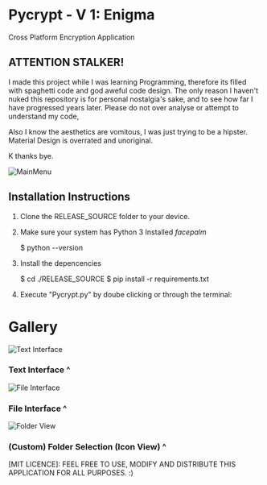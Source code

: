 # Pycrypt - V 1: Enigma
Cross Platform Encryption Application


## ATTENTION STALKER!

I made this project while I was learning Programming, therefore its filled with spaghetti code and god aweful code design.
The only reason I haven't nuked this repository is for personal nostalgia's sake, and to see how far I have progressed years later.
Please do not over analyse or attempt to understand my code, 


Also I know the aesthetics are vomitous, I was just trying to be a hipster. Material Design is overrated and unoriginal. 

K thanks bye.




![MainMenu](https://i.imgur.com/mw9HsS1.png)





## Installation Instructions

1) Clone the RELEASE_SOURCE folder to your device.
2) Make sure your system has Python 3 Installed *facepalm*

    $ python --version

3) Install the depencencies

    $ cd ./RELEASE_SOURCE
    $ pip install -r requirements.txt

4) Execute "Pycrypt.py" by doube clicking or through the terminal:


# Gallery

![Text Interface](https://i.imgur.com/7K8z9j0.png)

### Text Interface ^

![File Interface](https://i.imgur.com/i8nTgQM.png)

### File Interface ^

![Folder View](https://i.imgur.com/grpPnWi.png)

### (Custom) Folder Selection (Icon View) ^


[MIT LICENCE]: FEEL FREE TO USE, MODIFY AND DISTRIBUTE THIS APPLICATION FOR ALL PURPOSES. :)

